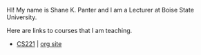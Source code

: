 HI! My name is Shane K. Panter and I am a Lecturer at Boise State University.

Here are links to courses that I am teaching.

- [CS221](https://shanep-cs2-github.io/) | [org site](https://github.com/shanep-cs2)
